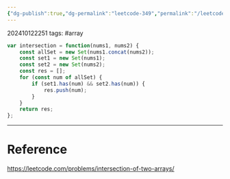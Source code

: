 ```yaml
---
{"dg-publish":true,"dg-permalink":"leetcode-349","permalink":"/leetcode-349/"}
---
```


202410122251
tags: #array 

```js
var intersection = function(nums1, nums2) {
	const allSet = new Set(nums1.concat(nums2));
	const set1 = new Set(nums1);
	const set2 = new Set(nums2);
	const res = [];
	for (const num of allSet) {
		if (set1.has(num) && set2.has(num)) {
			res.push(num);
		}
	}
	return res;
};
```

---
# Reference

https://leetcode.com/problems/intersection-of-two-arrays/